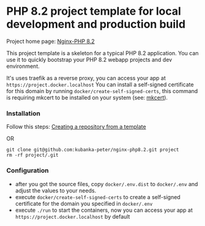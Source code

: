 PHP 8.2 project template for local development and production build
===================================================================

Project home page: [Nginx-PHP 8.2](https://github.com/kubanka-peter/nginx-php8.2)

This project template is a skeleton for a typical PHP 8.2 application. 
You can use it to quickly bootstrap your PHP 8.2 webapp projects and dev environment.

It's uses traefik as a reverse proxy, you can access your app at `https://project.docker.localhost`
You can install a self-signed certificate for this domain by running `docker/create-self-signed-certs`, this command
is requiring mkcert to be installed on your system (see: [mkcert](https://github.com/FiloSottile/mkcert)).

### Installation

Follow this steps: [Creating a repository from a template](https://docs.github.com/en/repositories/creating-and-managing-repositories/creating-a-repository-from-a-template)

OR

```
git clone git@github.com:kubanka-peter/nginx-php8.2.git project
rm -rf project/.git 
```

### Configuration

- after you got the source files, copy `docker/.env.dist` to `docker/.env` and adjust the values to your needs.
- execute `docker/create-self-signed-certs` to create a self-signed certificate for the domain you specified in `docker/.env`
- execute `./run` to start the containers, now you can access your app at `https://project.docker.localhost` by default
